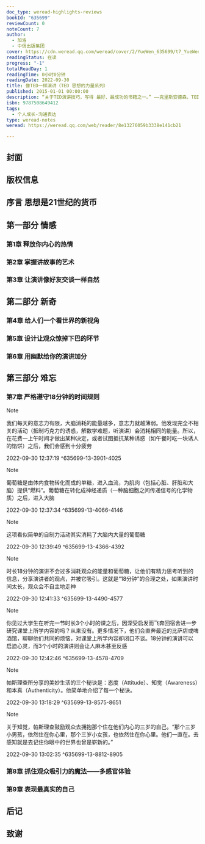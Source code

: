 ```yaml
---
doc_type: weread-highlights-reviews
bookId: "635699"
reviewCount: 0
noteCount: 7
author:
  - 加洛
  - 中信出版集团
cover: https://cdn.weread.qq.com/weread/cover/2/YueWen_635699/t7_YueWen_635699.jpg
readingStatus: 在读
progress: "-1"
totalReadDay: 1
readingTime: 0小时0分钟
readingDate: 2022-09-30
title: 像TED一样演讲（TED 思想的力量系列）
published: 2015-01-01 00:00:00
description: “关于TED演讲技巧，写得 最好、最成功的书籍之一。” ——克里斯安德森，TED大会创始人沟通力是21世纪的通用货币，会演讲的人成功的机会比别人多200%。在这个人人都是“推销员”的时代，公共演讲成为职场生存和商业竞争的必备技能。从求职面试、新产品推介、商业谈判到吸引投资，都需要演讲技巧和沟通技能的助力。
isbn: 9787508649412
tags:
  - 个人成长-沟通表达
type: weread-notes
weread: https://weread.qq.com/web/reader/8e13276059b3338e141cb21

---
```



## 封面

## 版权信息

## 序言 思想是21世纪的货币

## 第一部分 情感

### 第1章 释放你内心的热情

### 第2章 掌握讲故事的艺术

### 第3章 让演讲像好友交谈一样自然

## 第二部分 新奇

### 第4章 给人们一个看世界的新视角

### 第5章 设计让观众惊掉下巴的环节

### 第6章 用幽默给你的演讲加分

## 第三部分 难忘

### 第7章 严格遵守18分钟的时间规则

> [!NOTE] 
> 我们每天的意志力有限，大脑消耗的能量越多，意志力就越薄弱。他发现完全不相关的活动（抵制巧克力的诱惑，解数学难题，听演讲）会消耗相同的能量。所以，在花费一上午时间才做出某种决定，或者试图抵抗某种诱惑（如午餐时吃一块诱人的馅饼）之后，我们会感到十分疲劳
> 
> 2022-09-30 12:37:19 ^635699-13-3901-4025

> [!NOTE] 
> 葡萄糖是由体内食物转化而成的单糖，进入血流，为肌肉（包括心脏、肝脏和大脑）提供“燃料”。葡萄糖在转化成神经递质（一种脑细胞之间传递信号的化学物质）之后，进入大脑
> 
> 2022-09-30 12:37:34 ^635699-13-4066-4146

> [!NOTE] 
> 这项看似简单的自制力活动其实消耗了大脑内大量的葡萄糖
> 
> 2022-09-30 12:39:49 ^635699-13-4366-4392

> [!NOTE] 
> 时长18分钟的演讲不会过多消耗观众的能量和葡萄糖，让他们有精力思考听到的信息，分享演讲者的观点，并被它吸引。这就是“18分钟”的合理之处，如果演讲时间太长，观众会不自主地走神
> 
> 2022-09-30 12:41:33 ^635699-13-4490-4577

> [!NOTE] 
> 你见过大学生在听完一节时长3个小时的课之后，因深受启发而飞奔回宿舍进一步研究课堂上所学内容的吗？从来没有。更多情况下，他们会直奔最近的比萨店或啤酒馆，聊聊他们共同的烦恼，对课堂上所学内容却闭口不谈。18分钟的演讲可以启迪心灵，而3个小时的演讲则会让人麻木甚至反感
> 
> 2022-09-30 12:42:46 ^635699-13-4578-4709

> [!NOTE] 
> 帕斯理查所分享的美妙生活的三个秘诀是：态度（Attitude）、知觉（Awareness）和本真（Authenticity）。他简单地介绍了每一个秘诀。
> 
> 2022-09-30 13:18:29 ^635699-13-8575-8651

> [!NOTE] 
> 关于知觉，帕斯理查鼓励观众去拥抱那个住在他们内心的三岁的自己。“那个三岁小男孩，依然住在你心里，那个三岁小女孩，也依然住在你心里。他们一直在。去感知就是去记住你眼中的世界也曾是崭新的。”
> 
> 2022-09-30 13:02:35 ^635699-13-8812-8905

### 第8章 抓住观众吸引力的魔法——多感官体验

### 第9章 表现最真实的自己

## 后记

## 致谢

